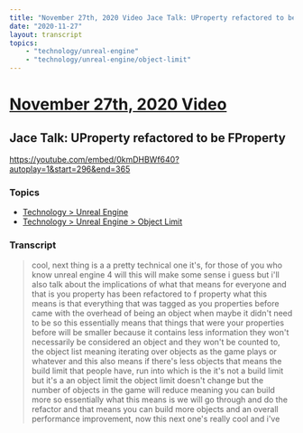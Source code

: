 ```yaml
---
title: "November 27th, 2020 Video Jace Talk: UProperty refactored to be FProperty"
date: "2020-11-27"
layout: transcript
topics:
    - "technology/unreal-engine"
    - "technology/unreal-engine/object-limit"
---
```

# [November 27th, 2020 Video](../2020-11-27.md)
## Jace Talk: UProperty refactored to be FProperty
https://youtube.com/embed/0kmDHBWf640?autoplay=1&start=296&end=365

### Topics
* [Technology > Unreal Engine](../topics/technology/unreal-engine.md)
* [Technology > Unreal Engine > Object Limit](../topics/technology/unreal-engine/object-limit.md)

### Transcript

> cool, next thing is a a pretty technical one it's, for those of you who know unreal engine 4 will this will make some sense i guess but i'll also talk about the implications of what that means for everyone and that is you property has been refactored to f property what this means is that everything that was tagged as you properties before came with the overhead of being an object when maybe it didn't need to be so this essentially means that things that were your properties before will be smaller because it contains less information they won't necessarily be considered an object and they won't be counted to, the object list meaning iterating over objects as the game plays or whatever and this also means if there's less objects that means the build limit that people have, run into which is the it's not a build limit but it's a an object limit the object limit doesn't change but the number of objects in the game will reduce meaning you can build more so essentially what this means is we will go through and do the refactor and that means you can build more objects and an overall performance improvement, now this next one's really cool and i've
